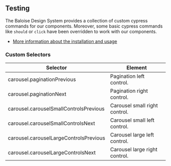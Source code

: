 ## Testing

The Baloise Design System provides a collection of custom cypress commands for our components. Moreover, some basic cypress commands like `should` or `click` have been overridden to work with our components.

- [More information about the installation and usage](?path=/docs/development-testing--page)

<!-- START: human documentation -->

<!-- END: human documentation -->

### Custom Selectors

| Selector                               | Element                       |
| -------------------------------------- | ----------------------------- |
| carousel.paginationPrevious            | Pagination left control.      |
| carousel.paginationNext                | Pagination right control.     |
| carousel.carouselSmallControlsPrevious | Carousel small right control. |
| carousel.carouselSmallControlsNext     | Carousel small left control.  |
| carousel.carouselLargeControlsPrevious | Carousel large left control.  |
| carousel.carouselLargeControlsNext     | Carousel large right control. |
